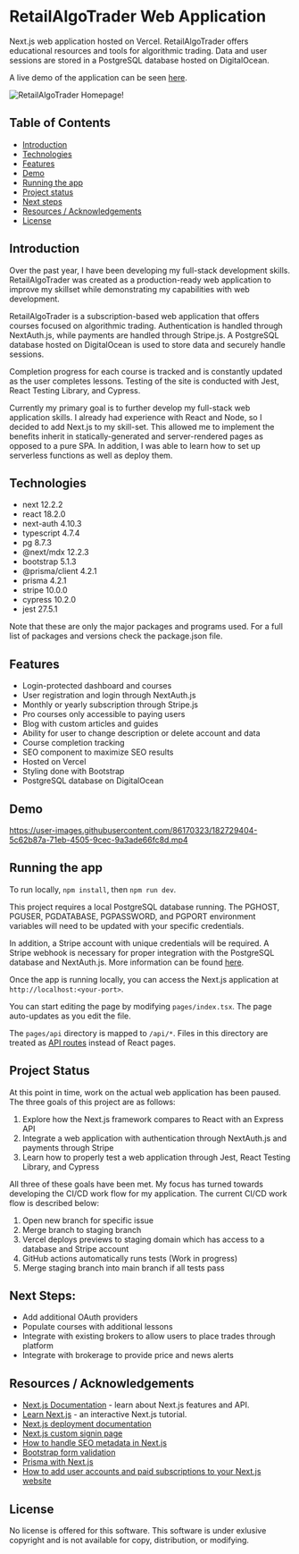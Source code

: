 # RetailAlgoTrader Web Application

Next.js web application hosted on Vercel. RetailAlgoTrader offers educational resources and tools for algorithmic trading. Data and user sessions are stored in a PostgreSQL database hosted on DigitalOcean.

A live demo of the application can be seen [here](https://www.retailalgotrader.com/).

![RetailAlgoTrader Homepage!](/images/website/ratDashboard.webp)

## Table of Contents

- [Introduction](#introduction)
- [Technologies](#technologies)
- [Features](#features)
- [Demo](#demo)
- [Running the app](#running-the-app)
- [Project status](#project-status)
- [Next steps](#next-steps)
- [Resources / Acknowledgements](#resources--acknowledgements)
- [License](#license)

## Introduction

Over the past year, I have been developing my full-stack development skills. RetailAlgoTrader was created as a production-ready web application to improve my skillset while demonstrating my capabilities with web development.

RetailAlgoTrader is a subscription-based web application that offers courses focused on algorithmic trading. Authentication is handled through NextAuth.js, while payments are handled through Stripe.js. A PostgreSQL database hosted on DigitalOcean is used to store data and securely handle sessions.

Completion progress for each course is tracked and is constantly updated as the user completes lessons. Testing of the site is conducted with Jest, React Testing Library, and Cypress.

Currently my primary goal is to further develop my full-stack web application skills. I already had experience with React and Node, so I decided to add Next.js to my skill-set. This allowed me to implement the benefits inherit in statically-generated and server-rendered pages as opposed to a pure SPA. In addition, I was able to learn how to set up serverless functions as well as deploy them.

## Technologies

- next 12.2.2
- react 18.2.0
- next-auth 4.10.3
- typescript 4.7.4
- pg 8.7.3
- @next/mdx 12.2.3
- bootstrap 5.1.3
- @prisma/client 4.2.1
- prisma 4.2.1
- stripe 10.0.0
- cypress 10.2.0
- jest 27.5.1

Note that these are only the major packages and programs used. For a full list of packages and versions check the package.json file.

## Features

- Login-protected dashboard and courses
- User registration and login through NextAuth.js
- Monthly or yearly subscription through Stripe.js
- Pro courses only accessible to paying users
- Blog with custom articles and guides
- Ability for user to change description or delete account and data
- Course completion tracking
- SEO component to maximize SEO results
- Hosted on Vercel
- Styling done with Bootstrap
- PostgreSQL database on DigitalOcean

## Demo

https://user-images.githubusercontent.com/86170323/182729404-5c62b87a-71eb-4505-9cec-9a3ade66fc8d.mp4

## Running the app

To run locally, `npm install`, then `npm run dev`.

This project requires a local PostgreSQL database running. The PGHOST, PGUSER, PGDATABASE, PGPASSWORD, and PGPORT environment variables will need to be updated with your specific credentials.

In addition, a Stripe account with unique credentials will be required. A Stripe webhook is necessary for proper integration with the PostgreSQL database and NextAuth.js. More information can be found [here](https://www.mattlaux.com/posts/settingUpStripe#set-up-stripe).

Once the app is running locally, you can access the Next.js application at `http://localhost:<your-port>`.

You can start editing the page by modifying `pages/index.tsx`. The page auto-updates as you edit the file.

The `pages/api` directory is mapped to `/api/*`. Files in this directory are treated as [API routes](https://nextjs.org/docs/api-routes/introduction) instead of React pages.

## Project Status

At this point in time, work on the actual web application has been paused. The three goals of this project are as follows:

1. Explore how the Next.js framework compares to React with an Express API
2. Integrate a web application with authentication through NextAuth.js and payments through Stripe
3. Learn how to properly test a web application through Jest, React Testing Library, and Cypress

All three of these goals have been met. My focus has turned towards developing the CI/CD work flow for my application. The current CI/CD work flow is described below:

1. Open new branch for specific issue
2. Merge branch to staging branch
3. Vercel deploys previews to staging domain which has access to a database and Stripe account
4. GitHub actions automatically runs tests (Work in progress)
5. Merge staging branch into main branch if all tests pass

## Next Steps:

- Add additional OAuth providers
- Populate courses with additional lessons
- Integrate with existing brokers to allow users to place trades through platform
- Integrate with brokerage to provide price and news alerts

## Resources / Acknowledgements

- [Next.js Documentation](https://nextjs.org/docs) - learn about Next.js features and API.
- [Learn Next.js](https://nextjs.org/learn) - an interactive Next.js tutorial.
- [Next.js deployment documentation](https://nextjs.org/docs/deployment)
- [Next.js custom signin page](https://next-auth.js.org/configuration/pages#sign-in-page)
- [How to handle SEO metadata in Next.js](https://cheatcode.co/tutorials/how-to-handle-seo-metadata-in-next-js)
- [Bootstrap form validation](https://getbootstrap.com/docs/5.0/forms/validation/)
- [Prisma with Next.js](https://www.prisma.io/docs/support/help-articles/nextjs-prisma-client-dev-practices)
- [How to add user accounts and paid subscriptions to your Next.js website](https://dev.to/ajones_codes/how-to-add-user-accounts-and-paid-subscriptions-to-your-nextjs-website-585e)

## License

No license is offered for this software. This software is under exlusive copyright and is not available for copy, distribution, or modifying.
